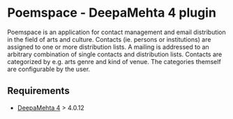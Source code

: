 # Poemspace - DeepaMehta 4 plugin

Poemspace is an application for contact management and email distribution
in the field of arts and culture. Contacts (ie. persons or institutions)
are assigned to one or more distribution lists. A mailing is addressed to an
arbitrary combination of single contacts and distribution lists.
Contacts are categorized by e.g. arts genre and kind of venue.
The categories themself are configurable by the user.

## Requirements

  * [DeepaMehta 4](http://github.com/jri/deepamehta) > 4.0.12
